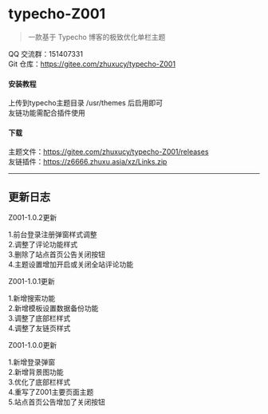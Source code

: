 # typecho-Z001

> 一款基于 Typecho 博客的极致优化单栏主题

QQ 交流群：151407331<br>
Git 仓库：https://gitee.com/zhuxucy/typecho-Z001

#### 安装教程

上传到typecho主题目录 /usr/themes 后启用即可<br>
友链功能需配合插件使用

#### 下载

主题文件：https://gitee.com/zhuxucy/typecho-Z001/releases<br>
友链插件：https://z6666.zhuxu.asia/xz/Links.zip

--------
更新日志
--------
Z001-1.0.2更新

1.前台登录注册弹窗样式调整<br>
2.调整了评论功能样式<br>
3.删除了站点首页公告关闭按钮<br>
4.主题设置增加开启或关闭全站评论功能

Z001-1.0.1更新

1.新增搜索功能<br>
2.新增模板设置数据备份功能<br>
3.调整了底部栏样式<br>
4.调整了友链页样式

Z001-1.0.0更新

1.新增登录弹窗<br>
2.新增背景图功能<br>
3.优化了底部栏样式<br>
4.重写了Z001主要页面主题<br>
5.站点首页公告增加了关闭按钮